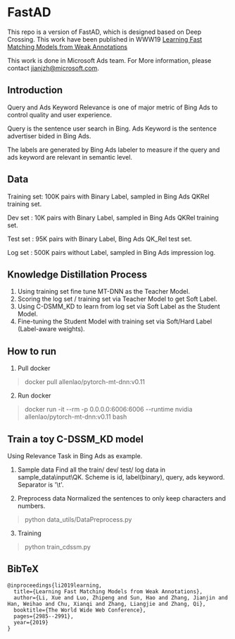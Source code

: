 # FastAD

This repo is a version of FastAD, which is designed based on Deep Crossing. This work have been published in WWW19 [Learning Fast Matching Models from Weak Annotations](https://dl.acm.org/doi/abs/10.1145/3308558.3313466)

This work is done in Microsoft Ads team. For More information, please contact jianjzh@microsoft.com.

## Introduction

Query and Ads Keyword Relevance is one of major metric of Bing Ads to control quality and user experience.

Query is the sentence user search in Bing. Ads Keyword is the sentence advertiser bided in Bing Ads.

The labels are generated by Bing Ads labeler to measure if the query and ads keyword are relevant in semantic level.

## Data

Training set: 100K pairs with Binary Label, sampled in Bing Ads QKRel training set.

Dev set : 10K pairs with Binary Label, sampled in Bing Ads QKRel training set.

Test set : 95K pairs with Binary Label, Bing Ads QK_Rel test set.

Log set : 500K pairs without Label, sampled in Bing Ads impression log.

## Knowledge Distillation Process

1. Using training set fine tune MT-DNN as the Teacher Model.
2. Scoring the log set / training set via Teacher Model to get Soft Label.
3. Using C-DSMM_KD to learn from log set via Soft Label as the Student Model.
4. Fine-tuning the Student Model with training set via Soft/Hard Label (Label-aware weights).

## How to run

1. Pull docker
> docker pull allenlao/pytorch-mt-dnn:v0.11
2. Run docker
> docker run -it --rm -p 0.0.0.0:6006:6006 --runtime nvidia allenlao/pytorch-mt-dnn:v0.11 bash

## Train a toy C-DSSM_KD model

Using Relevance Task in Bing Ads as example.

1. Sample data
Find all the train/ dev/ test/ log data in sample_data\input\QK.
Scheme is id, label(binary), query, ads keyword. Separator is '\t'.

2. Preprocess data
Normalized the sentences to only keep characters and numbers.
> python data_utils/DataPreprocess.py

3. Training
> python train_cdssm.py

## BibTeX

```
@inproceedings{li2019learning,
  title={Learning Fast Matching Models from Weak Annotations},
  author={Li, Xue and Luo, Zhipeng and Sun, Hao and Zhang, Jianjin and Han, Weihao and Chu, Xianqi and Zhang, Liangjie and Zhang, Qi},
  booktitle={The World Wide Web Conference},
  pages={2985--2991},
  year={2019}
}
```
